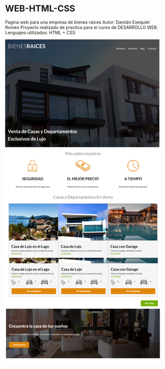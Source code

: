 # WEB-HTML-CSS
Pagina web para una empresa de bienes raíces 
Autor: Damián Exequiel Romeo
Proyecto realizado de practica para el curso de DESARROLLO WEB.
Lenguajes utilizados: HTML + CSS

![alt text](https://github.com/damianeromeo/WEB-HTML-CSS/blob/732d67cf1f0c6fc914982a53706cd468600371dd/img/Captura%20de%20pantalla%202021-08-01%20000433.png)
![alt text](https://github.com/damianeromeo/WEB-HTML-CSS/blob/1f8981d9fb2ac2252596609b6389d8241d3469f3/img/Captura%20de%20pantalla%202021-08-01%20000450.png)
![alt text](https://github.com/damianeromeo/WEB-HTML-CSS/blob/1f8981d9fb2ac2252596609b6389d8241d3469f3/img/Captura%20de%20pantalla%202021-08-01%20000508.png)

